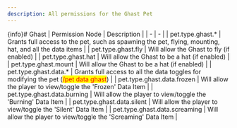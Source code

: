 ```yaml
---
description: All permissions for the Ghast Pet
---
```


{info}# Ghast
| Permission Node | Description |
| - | - |
| pet.type.ghast.* | Grants full access to the pet, such as spawning the pet, flying, mounting, hat, and all the data items |
| pet.type.ghast.fly | Will allow the Ghast to fly (if enabled) |
| pet.type.ghast.hat | Will allow the Ghast to be a hat (if enabled) |
| pet.type.ghast.mount | Will allow the Ghast to be a hat (if enabled) |
| pet.type.ghast.data.* | Grants full access to all the data toggles for modifying the pet (<mark style="color:red;">/pet data ghast</mark>) |
| pet.type.ghast.data.frozen | Will allow the player to view/toggle the 'Frozen' Data Item |
| pet.type.ghast.data.burning | Will allow the player to view/toggle the 'Burning' Data Item |
| pet.type.ghast.data.silent | Will allow the player to view/toggle the 'Silent' Data Item |
| pet.type.ghast.data.screaming | Will allow the player to view/toggle the 'Screaming' Data Item |


